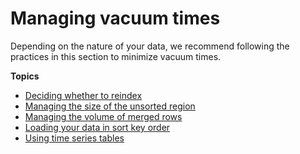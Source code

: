 # Managing vacuum times<a name="vacuum-managing-vacuum-times"></a>

Depending on the nature of your data, we recommend following the practices in this section to minimize vacuum times\.

**Topics**
+ [Deciding whether to reindex](r_vacuum-decide-whether-to-reindex.md)
+ [Managing the size of the unsorted region](r_vacuum_diskspacereqs.md)
+ [Managing the volume of merged rows](vacuum-managing-volume-of-unmerged-rows.md)
+ [Loading your data in sort key order](vacuum-load-in-sort-key-order.md)
+ [Using time series tables](vacuum-time-series-tables.md)